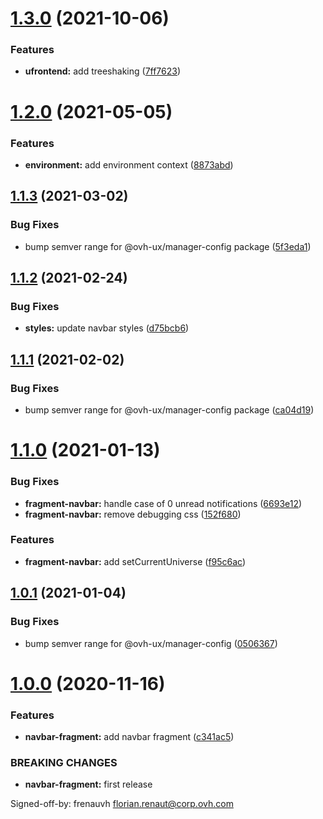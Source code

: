 # [1.3.0](https://github.com/ovh/manager/compare/@ovh-ux/manager-fragment-navbar@1.2.0...@ovh-ux/manager-fragment-navbar@1.3.0) (2021-10-06)


### Features

* **ufrontend:** add treeshaking ([7ff7623](https://github.com/ovh/manager/commit/7ff7623b2d13b6f2aea2d3a4bfd9d62e169e93c6))



# [1.2.0](https://github.com/ovh/manager/compare/@ovh-ux/manager-fragment-navbar@1.1.3...@ovh-ux/manager-fragment-navbar@1.2.0) (2021-05-05)


### Features

* **environment:** add environment context ([8873abd](https://github.com/ovh/manager/commit/8873abd283bf7ccc71afc02959454386450beeef))



## [1.1.3](https://github.com/ovh/manager/compare/@ovh-ux/manager-fragment-navbar@1.1.2...@ovh-ux/manager-fragment-navbar@1.1.3) (2021-03-02)


### Bug Fixes

* bump semver range for @ovh-ux/manager-config package ([5f3eda1](https://github.com/ovh/manager/commit/5f3eda16abd4df3b46cdde241c827a1d1d6dc80c))



## [1.1.2](https://github.com/ovh/manager/compare/@ovh-ux/manager-fragment-navbar@1.1.1...@ovh-ux/manager-fragment-navbar@1.1.2) (2021-02-24)


### Bug Fixes

* **styles:** update navbar styles ([d75bcb6](https://github.com/ovh/manager/commit/d75bcb654ab01ef585e4e95ac9edb2278e639b4f))



## [1.1.1](https://github.com/ovh/manager/compare/@ovh-ux/manager-fragment-navbar@1.1.0...@ovh-ux/manager-fragment-navbar@1.1.1) (2021-02-02)


### Bug Fixes

* bump semver range for @ovh-ux/manager-config package ([ca04d19](https://github.com/ovh/manager/commit/ca04d19b7a038544f1b5e3b211d0a1c3b70a0d5b))



# [1.1.0](https://github.com/ovh/manager/compare/@ovh-ux/manager-fragment-navbar@1.0.1...@ovh-ux/manager-fragment-navbar@1.1.0) (2021-01-13)


### Bug Fixes

* **fragment-navbar:** handle case of 0 unread notifications ([6693e12](https://github.com/ovh/manager/commit/6693e121f25d6e14e630959c71895538a81c5403))
* **fragment-navbar:** remove debugging css ([152f680](https://github.com/ovh/manager/commit/152f68025c38e4472b920768a6fddd43ed6bb8cf))


### Features

* **fragment-navbar:** add setCurrentUniverse ([f95c6ac](https://github.com/ovh/manager/commit/f95c6ac13776f8ab771ce7b7dfe53cc38bc69c4d))



## [1.0.1](https://github.com/ovh/manager/compare/@ovh-ux/manager-fragment-navbar@1.0.0...@ovh-ux/manager-fragment-navbar@1.0.1) (2021-01-04)


### Bug Fixes

* bump semver range for @ovh-ux/manager-config ([0506367](https://github.com/ovh/manager/commit/05063677a5239f25d2632a5b4992e95538e32307))



# [1.0.0](https://github.com/ovh/manager/compare/@ovh-ux/manager-fragment-navbar@0.0.0...@ovh-ux/manager-fragment-navbar@1.0.0) (2020-11-16)


### Features

* **navbar-fragment:** add navbar fragment ([c341ac5](https://github.com/ovh/manager/commit/c341ac540e983b1031dfa900b979a78de6d055fc))


### BREAKING CHANGES

* **navbar-fragment:** first release

Signed-off-by: frenauvh <florian.renaut@corp.ovh.com>



